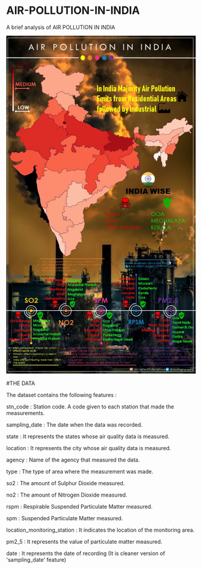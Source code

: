 # AIR-POLLUTION-IN-INDIA
A brief analysis of AIR POLLUTION IN INDIA 

![](Ani02.jpg)


#THE DATA

The dataset contains the following features :

stn_code : Station code. A code given to each station that made the measurements.

sampling_date : The date when the data was recorded.

state : It represents the states whose air quality data is measured.

location : It represents the city whose air quality data is measured.

agency : Name of the agency that measured the data.

type : The type of area where the measurement was made.

so2 : The amount of Sulphur Dioxide measured.

no2 : The amount of Nitrogen Dioxide measured.

rspm : Respirable Suspended Particulate Matter measured.

spm : Suspended Particulate Matter measured.

location_monitoring_station : It indicates the location of the monitoring area.

pm2_5 : It represents the value of particulate matter measured.

date : It represents the date of recording (It is cleaner version of 'sampling_date' feature)
